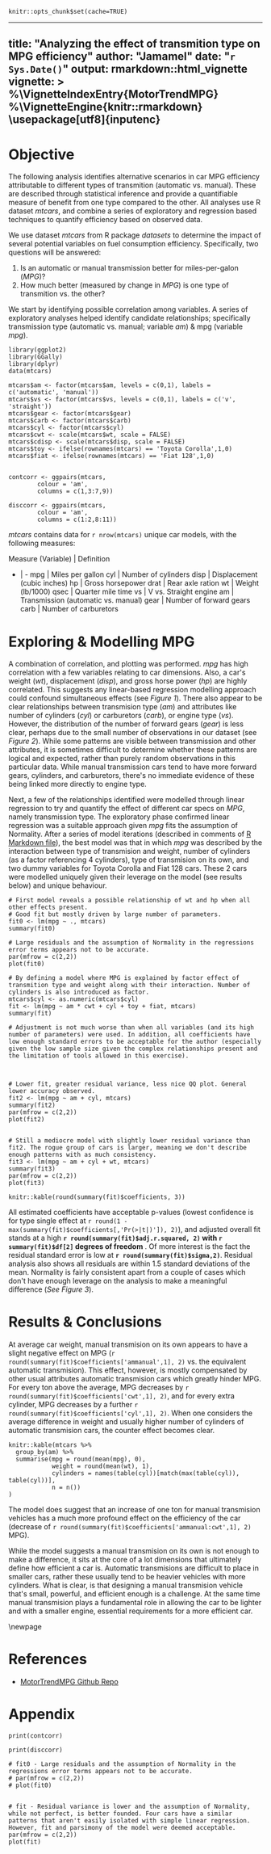 ```{r setup, include=FALSE}
knitr::opts_chunk$set(cache=TRUE)
```

---
title: "Analyzing the effect of transmition type on MPG efficiency"
author: "Jamamel"
date: "`r Sys.Date()`"
output: rmarkdown::html_vignette
vignette: >
  %\VignetteIndexEntry{MotorTrendMPG}
  %\VignetteEngine{knitr::rmarkdown}
  \usepackage[utf8]{inputenc}
---

# Objective

The following analysis identifies alternative scenarios in car MPG efficiency attributable to different types of transmition (automatic vs. manual). These are described through statistical inference and provide a quantifiable measure of benefit from one type compared to the other. All analyses use R dataset *mtcars*, and combine a series of exploratory and regression based techniques to quantify efficiency based on observed data.

We use dataset *mtcars* from R package *datasets* to determine the impact of several potential variables on fuel consumption efficiency. Specifically, two questions will be answered:

1. Is an automatic or manual transmission better for miles-per-galon (*MPG*)?
2. How much better (measured by change in *MPG*) is one type of transmition vs. the other? 

We start by identifying possible correlation among variables. A series of exploratory analyses helped identify candidate relationships; specifically transmission type (automatic vs. manual; variable *am*) & mpg (variable *mpg*). 

```{r exploratory, echo=FALSE, warning=FALSE, results='hide', cache=TRUE, message=FALSE}
library(ggplot2)
library(GGally)
library(dplyr)
data(mtcars)

mtcars$am <- factor(mtcars$am, levels = c(0,1), labels = c('automatic', 'manual'))
mtcars$vs <- factor(mtcars$vs, levels = c(0,1), labels = c('v', 'straight'))
mtcars$gear <- factor(mtcars$gear)
mtcars$carb <- factor(mtcars$carb)
mtcars$cyl <- factor(mtcars$cyl)
mtcars$cwt <- scale(mtcars$wt, scale = FALSE)
mtcars$cdisp <- scale(mtcars$disp, scale = FALSE)
mtcars$toy <- ifelse(rownames(mtcars) == 'Toyota Corolla',1,0)
mtcars$fiat <- ifelse(rownames(mtcars) == 'Fiat 128',1,0)


contcorr <- ggpairs(mtcars,
        colour = 'am',
        columns = c(1,3:7,9))

disccorr <- ggpairs(mtcars,
        colour = 'am',
        columns = c(1:2,8:11))
```

*mtcars* contains data for `r nrow(mtcars)` unique car models, with the following measures:

Measure (Variable) | Definition
- | -
mpg | Miles per gallon
cyl | Number of cylinders
disp | Displacement (cubic inches)
hp | Gross horsepower
drat | Rear axle ration
wt | Weight (lb/1000)
qsec | Quarter mile time
vs | V vs. Straight engine
am | Transmission (automatic vs. manual)
gear | Number of forward gears
carb | Number of carburetors

# Exploring & Modelling MPG

A combination of correlation, and plotting was performed. *mpg* has high correlation with a few variables relating to car dimensions. Also, a car's weight (*wt*), displacement (*disp*), and gross horse power (*hp*) are highly correlated. This suggests any linear-based regression modelling approach could confound simultaneous effects (see *Figure 1*). There also appear to be clear relationships between transmision type (*am*) and attributes like number of cylinders (*cyl*) or carburetors (*carb*), or engine type (*vs*). However, the distribution of the number of forward gears (*gear*) is less clear, perhaps due to the small number of observations in our dataset (see *Figure 2*). While some patterns are visible between transmission and other attributes, it is sometimes difficult to determine whether these patterns are logical and expected, rather than purely random observations in this particular data. While manual transmission cars tend to have more forward gears, cylinders, and carburetors, there's no immediate evidence of these being linked more directly to engine type.

Next, a few of the relationships identified were modelled through linear regression to try and quantify the effect of different car specs on *MPG*, namely transmission type. The exploratory phase confirmed linear regression was a suitable approach given *mpg* fits the assumption of Normality. After a series of model iterations (described in comments of [R Markdown file](https://github.com/Jamamel/MotorTrendMPG/blob/master/R/MotorTrendMPG.R)), the best model was that in which *mpg* was described by the interaction between type of transmision and weight, number of cylinders (as a factor referencing 4 cylinders), type of transmision on its own, and two dummy variables for Toyota Corolla and Fiat 128 cars. These 2 cars were modelled uniquely given their leverage on the model (see results below) and unique behaviour. 

```{r models, echo=FALSE, results='hide', fig.keep='none', warning=FALSE}
# First model reveals a possible relationship of wt and hp when all other effects present. 
# Good fit but mostly driven by large number of parameters. 
fit0 <- lm(mpg ~ ., mtcars)
summary(fit0)

# Large residuals and the assumption of Normality in the regressions error terms appears not to be accurate.
par(mfrow = c(2,2))
plot(fit0)

# By defining a model where MPG is explained by factor effect of transmition type and weight along with their interaction. Number of cylinders is also introduced as factor.
mtcars$cyl <- as.numeric(mtcars$cyl)
fit <- lm(mpg ~ am * cwt + cyl + toy + fiat, mtcars)
summary(fit)

# Adjustment is not much worse than when all variables (and its high number of parameters) were used. In addition, all coefficients have low enough standard errors to be acceptable for the author (especially given the low sample size given the complex relationships present and the limitation of tools allowed in this exercise). 



# Lower fit, greater residual variance, less nice QQ plot. General lower accuracy observed.
fit2 <- lm(mpg ~ am + cyl, mtcars)
summary(fit2)
par(mfrow = c(2,2))
plot(fit2)


# Still a mediocre model with slightly lower residual variance than fit2. The rogue group of cars is larger, meaning we don't describe enough patterns with as much consistency.
fit3 <- lm(mpg ~ am + cyl + wt, mtcars)
summary(fit3)
par(mfrow = c(2,2))
plot(fit3)

```

```{r fitmodel, echo=FALSE}
knitr::kable(round(summary(fit)$coefficients, 3))
```

All estimated coefficients have acceptable p-values (lowest confidence is for type single effect at `r round(1 - max(summary(fit)$coefficients[,'Pr(>|t|)']), 2)`), and adjusted overall fit stands at a high **`r round(summary(fit)$adj.r.squared, 2)` with `r summary(fit)$df[2]` degrees of freedom** . Of more interest is the fact the residual standard error is low at **`r round(summary(fit)$sigma,2)`**. Residual analysis also shows all residuals are within 1.5 standard deviations of the mean. Normality is fairly consistent apart from a couple of cases which don't have enough leverage on the analysis to make a meaningful difference (*See Figure 3*).

# Results & Conclusions
 
At average car weight, manual transmision on its own appears to have a slight negative effect on MPG (`r round(summary(fit)$coefficients['ammanual',1], 2)` vs. the equivalent automatic transmision). This effect, however, is mostly compensated by other usual attributes automatic transmision cars which greatly hinder MPG. For every ton above the average, MPG decreases by `r round(summary(fit)$coefficients['cwt',1], 2)`, and for every extra cylinder, MPG decreases by a further `r round(summary(fit)$coefficients['cyl',1], 2)`. When one considers the average difference in weight and usually higher number of cylinders of automatic transmision cars, the counter effect becomes clear. 

```{r means, echo=FALSE}
knitr::kable(mtcars %>%
  group_by(am) %>%
  summarise(mpg = round(mean(mpg), 0),
            weight = round(mean(wt), 1),
            cylinders = names(table(cyl))[match(max(table(cyl)), table(cyl))],
            n = n())
)
```


The model does suggest that an increase of one ton for manual transmision vehicles has a much more profound effect on the efficiency of the car (decrease of `r round(summary(fit)$coefficients['ammanual:cwt',1], 2)` MPG).

While the model suggests a manual transmision on its own is not enough to make a difference, it sits at the core of a lot dimensions that ultimately define how efficient a car is. Automatic transmisions are difficult to place in smaller cars, rather these usually tend to be heavier vehicles with more cylinders. What is clear, is that designing a manual transmision vehicle that's small, powerful, and efficient enough is a challenge. At the same time manual transmision plays a fundamental role in allowing the car to be lighter and with a smaller engine, essential requirements for a more efficient car.

\newpage

# References

- [MotorTrendMPG Github Repo](https://github.com/Jamamel/MotorTrendMPG)

# Appendix

```{r contcorr, anchor=TRUE, echo=FALSE, warning=FALSE, results='markup', message=FALSE, fig.cap='Correlation of car dimensions to mpg split by transmision type.'}
print(contcorr)
```

```{r disccorr, anchor=TRUE, echo=FALSE, warning=FALSE, results='markup', message=FALSE, fig.cap='Distribution of car attributes to and mpg split by transmision type.'}
print(disccorr)
```

```{r plotmodels, anchor=TRUE, echo=FALSE, warning=FALSE, results='markup', message=FALSE, fig.cap='Final model Fit Diagnostics'}
# fit0 - Large residuals and the assumption of Normality in the regressions error terms appears not to be accurate.
# par(mfrow = c(2,2))
# plot(fit0)


# fit - Residual variance is lower and the assumption of Normality, while not perfect, is better founded. Four cars have a similar patterns that aren't easily isolated with simple linear regression.  However, fit and parsimony of the model were deemed acceptable.
par(mfrow = c(2,2))
plot(fit)
```
